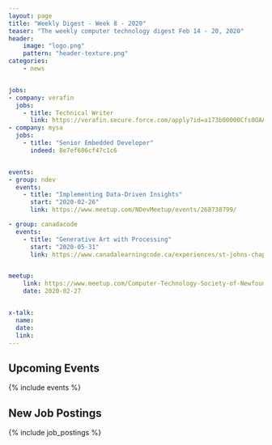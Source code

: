 ```yaml
---
layout: page
title: "Weekly Digest - Week 8 - 2020"
teaser: "The weekly computer technology digest Feb 14 - 20, 2020"
header:
    image: "logo.png"
    pattern: "header-texture.png"
categories:
    - news


jobs:
- company: verafin
  jobs:
    - title: Technical Writer
      link: https://verafin.secure.force.com/apply?id=a173b00000Cfs0OAAR
- company: mysa
  jobs:
    - title: "Senior Embedded Developer"
      indeed: 8e7ef606cf47c1c6


events:
- group: ndev
  events:
    - title: "Implementing Data-Driven Insights"
      start: "2020-02-26"
      link: https://www.meetup.com/NDevMeetup/events/268738799/

- group: canadacode
  events:
    - title: "Generative Art with Processing"
      start: "2020-05-31"
      link: https://www.canadalearningcode.ca/experiences/st-johns-chapter-kids-learning-code-generative-art-with-processing/


meetup:
    link: https://www.meetup.com/Computer-Technology-Society-of-Newfoundland-and-Labrador/events/ddlmkrybcdbkc/
    date: 2020-02-27


x-talk:
  name:
  date:
  link:
---
```


## Upcoming Events
{% include events %}

## New Job Postings
{% include job_postings %}
